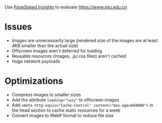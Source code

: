 Use [PageSpeed Insights](https://developers.google.com/speed/pagespeed/insights/) to evaluate https://www.sjtu.edu.cn
# Issues
- Images are unnecessarily large (rendered size of the images are at least 4KB smaller than the actual size)
- Offscreen images aren't deferred for loading
- Reusable resources (images, .js/.css files) aren't cached
- Huge network payloads

# Optimizations
- Compress images to smaller sizes
- Add the attribute `loading="lazy"` to offscreen images
- Add `<meta http-equiv="Cache-Control" content="max-age=604800">` in the head section to cache static resources for a week
- Convert images to WebP format to reduce file size